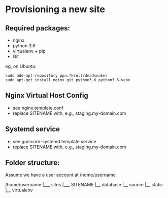 Provisioning a new site
=======================

## Required packages:

* nginx
* python 3.6
* virtualenv + pip
* Git

eg, on Ubuntu:

    sudo add-apt-repository ppa:fkrull/deadsnakes
    sudo apt-get install nginx git python3.6 python3.6-venv
    
## Nginx Virtual Host Config

* see nginx.template.conf
* replace SITENAME with, e.g., staging.my-domain.com

## Systemd service

* see gunicorn-systemd.template.service
* replace SITENAME with, e.g., staging.my-domain.com

## Folder structure:
Assume we have a user account at /home/username

/home/username
|___ sites
      |___ SITENAME
              |__ database
              |__ source
              |__ static
              |__ virtualenv